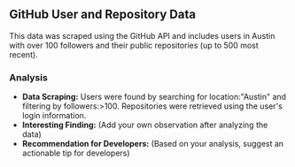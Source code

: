 ## GitHub User and Repository Data

This data was scraped using the GitHub API and includes users in Austin with over 100 followers and their public repositories (up to 500 most recent).

### Analysis

* **Data Scraping:** Users were found by searching for location:"Austin" and filtering by followers:>100. Repositories were retrieved using the user's login information.
* **Interesting Finding:** (Add your own observation after analyzing the data)
* **Recommendation for Developers:** (Based on your analysis, suggest an actionable tip for developers)
